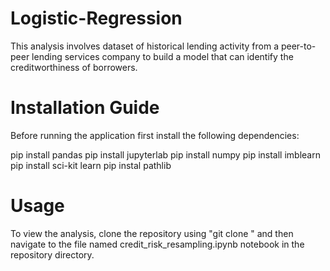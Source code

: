 # Logistic-Regression

This analysis involves dataset of historical lending activity from a peer-to-peer lending services company to build a model that can identify the creditworthiness of borrowers.

# Installation Guide

Before running the application first install the following dependencies:

  pip install pandas
  pip install jupyterlab 
  pip install numpy
  pip install imblearn
  pip install sci-kit learn
  pip instal pathlib

# Usage

To view the analysis, clone the repository using "git clone " and then navigate to the file named credit_risk_resampling.ipynb notebook in the repository directory.
